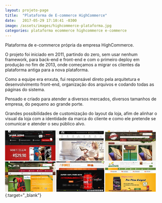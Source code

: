 ```yaml
---
layout: projeto-page
title:  "Plataforma de E-commerce HighCommerce"
date:   2017-05-29 17:10:41 -0300
image: /assets/images/highcommerce-plataforma.jpg
categories: plataforma ecommerce highcommerce e-commerce
---
```


Plataforma de e-commerce própria da empresa HighCommerce. 

O projeto foi iniciado em 2011, partindo do zero, sem usar nenhum framework, para back-end e front-end e com o primeiro deploy em produção no fim de 2013, onde começamos a migrar os clientes da plataforma antiga para a nova plataforma.

Como a equipe era enxuta, fui responsável direto pela arquitetura e desenvolvimento front-end, organização dos arquivos e codando todas as páginas do sistema.

Pensado e criado para atender a diversos mercados, diversos tamanhos de empresa, do pequeno ao grande porte.

Grandes possibilidades de customização do layout da loja, afim de alinhar o visual da loja com a identidade da marca do cliente e como ele pretende se comunicar e atender o seu público alvo.

[![Plataforma HighCommerce](/assets/images/highcommerce-plataforma.jpg)](http://www.highcommerce.com.br/){:target="_blank"} 